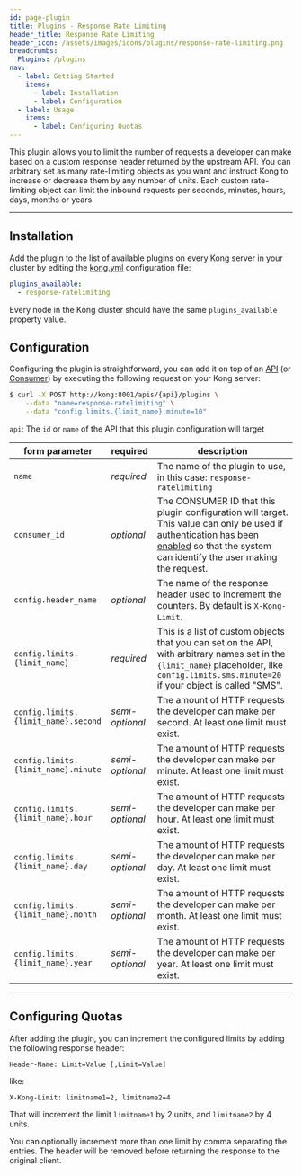 ```yaml
---
id: page-plugin
title: Plugins - Response Rate Limiting
header_title: Response Rate Limiting
header_icon: /assets/images/icons/plugins/response-rate-limiting.png
breadcrumbs:
  Plugins: /plugins
nav:
  - label: Getting Started
    items:
      - label: Installation
      - label: Configuration
  - label: Usage
    items:
      - label: Configuring Quotas
---
```


This plugin allows you to limit the number of requests a developer can make based on a custom response header returned by the upstream API. You can arbitrary set as many rate-limiting objects as you want and instruct Kong to increase or decrease them by any number of units. Each custom rate-limiting object can limit the inbound requests per seconds, minutes, hours, days, months or years.

----

## Installation

Add the plugin to the list of available plugins on every Kong server in your cluster by editing the [kong.yml][configuration] configuration file:

```yaml
plugins_available:
  - response-ratelimiting
```

Every node in the Kong cluster should have the same `plugins_available` property value.

## Configuration

Configuring the plugin is straightforward, you can add it on top of an [API][api-object] (or [Consumer][consumer-object]) by executing the following request on your Kong server:

```bash
$ curl -X POST http://kong:8001/apis/{api}/plugins \
    --data "name=response-ratelimiting" \
    --data "config.limits.{limit_name}.minute=10"
```

`api`: The `id` or `name` of the API that this plugin configuration will target

form parameter                      | required        | description
---                                 | ---             | ---
`name`                              | *required*      | The name of the plugin to use, in this case: `response-ratelimiting`
`consumer_id`                       | *optional*      | The CONSUMER ID that this plugin configuration will target. This value can only be used if [authentication has been enabled][faq-authentication] so that the system can identify the user making the request.
`config.header_name`                | *optional*      | The name of the response header used to increment the counters. By default is `X-Kong-Limit`.
`config.limits.{limit_name}`        | *required*      |  This is a list of custom objects that you can set on the API, with arbitrary names set in the `{limit_name`} placeholder, like `config.limits.sms.minute=20` if your object is called "SMS".
`config.limits.{limit_name}.second` | *semi-optional* | The amount of HTTP requests the developer can make per second. At least one limit must exist.
`config.limits.{limit_name}.minute` | *semi-optional* | The amount of HTTP requests the developer can make per minute. At least one limit must exist.
`config.limits.{limit_name}.hour`   | *semi-optional* | The amount of HTTP requests the developer can make per hour. At least one limit must exist.
`config.limits.{limit_name}.day`    | *semi-optional* | The amount of HTTP requests the developer can make per day. At least one limit must exist.
`config.limits.{limit_name}.month`  | *semi-optional* | The amount of HTTP requests the developer can make per month. At least one limit must exist.
`config.limits.{limit_name}.year`   | *semi-optional* | The amount of HTTP requests the developer can make per year. At least one limit must exist.

----

## Configuring Quotas

After adding the plugin, you can increment the configured limits by adding the following response header:

```
Header-Name: Limit=Value [,Limit=Value]
```

like:

```
X-Kong-Limit: limitname1=2, limitname2=4
```

That will increment the limit `limitname1` by 2 units, and `limitname2` by 4 units.

You can optionally increment more than one limit by comma separating the entries. The header will be removed before returning the response to the original client.

[api-object]: /docs/latest/admin-api/#api-object
[configuration]: /docs/latest/configuration
[consumer-object]: /docs/latest/admin-api/#consumer-object
[faq-authentication]: /about/faq/#how-can-i-add-an-authentication-layer-on-a-microservice/api?
